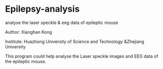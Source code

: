 # Epilepsy-analysis
analyse the laser speckle &amp; eeg data of epileptic mouse

Author: Xianghan Kong

Institute: Huazhong University of Science and Technology
           &Zhejiang University
           
This program could help analyse the Laser speckle images and EEG data of the epileptic mouse.


